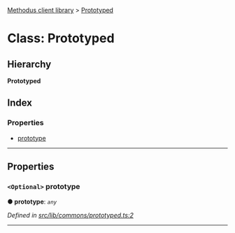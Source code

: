 [Methodus client library](../README.md) > [Prototyped](../classes/prototyped.md)

# Class: Prototyped

## Hierarchy

**Prototyped**

## Index

### Properties

* [prototype](prototyped.md#prototype)

---

## Properties

<a id="prototype"></a>

### `<Optional>` prototype

**● prototype**: *`any`*

*Defined in [src/lib/commons/prototyped.ts:2](https://github.com/nodulusteam/methodus.dev/blob/4276858/modules/platform/platform-web/src/lib/commons/prototyped.ts#L2)*

___

